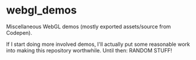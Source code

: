 # webgl_demos
Miscellaneous WebGL demos (mostly exported assets/source from Codepen).

If I start doing more involved demos, I'll actually put some reasonable work into making this repository worthwhile. Until then: RANDOM STUFF!
